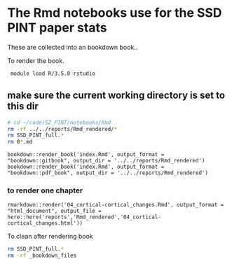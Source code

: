 # The Rmd notebooks use for the SSD PINT paper stats

These are collected into an bookdown book..

To render the book.

```sh
 module load R/3.5.0 rstudio

```

## make sure the current working directory is set to this dir

```sh
# cd ~/code/SZ_PINT/notebooks/Rmd
rm -rf ../../reports/Rmd_rendered/*
rm SSD_PINT_full.*
rm 0*.md
```

```{r}
bookdown::render_book('index.Rmd', output_format = "bookdown::gitbook", output_dir = '../../reports/Rmd_rendered')
bookdown::render_book('index.Rmd', output_format = "bookdown::pdf_book", output_dir = '../../reports/Rmd_rendered')
```

### to render one chapter

```{r}
rmarkdown::render('04_cortical-cortical_changes.Rmd', output_format = "html_document", output_file = here::here('reports','Rmd_rendered','04_cortical-cortical_changes.html')) 
```

To clean after rendering book

```sh
rm SSD_PINT_full.*
rm -rf _bookdown_files
```